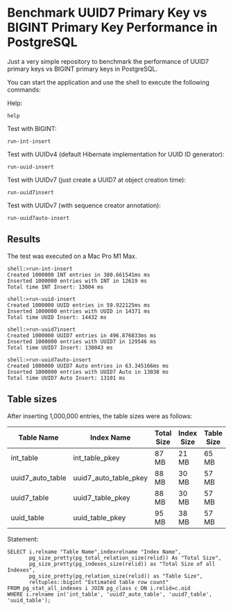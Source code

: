 # Benchmark UUID7 Primary Key vs BIGINT Primary Key Performance in PostgreSQL

Just a very simple repository to benchmark the performance of UUID7 primary keys vs BIGINT primary keys in PostgreSQL.

You can start the application and use the shell to execute the following commands:

Help:

```shell
help
```

Test with BIGINT:

```shell
run-int-insert
```

Test with UUIDv4 (default Hibernate implementation for UUID ID generator):

```shell
run-uuid-insert
```

Test with UUIDv7 (just create a UUID7 at object creation time):

```shell
run-uuid7insert
```

Test with UUIDv7 (with sequence creator annotation):

```shell
run-uuid7auto-insert
```

## Results

The test was executed on a Mac Pro M1 Max.

```
shell:>run-int-insert
Created 1000000 INT entries in 380.661541ms ms
Inserted 1000000 entries with INT in 12619 ms
Total time INT Insert: 13004 ms

shell:>run-uuid-insert
Created 1000000 UUID entries in 59.922125ms ms
Inserted 1000000 entries with UUID in 14371 ms
Total time UUID Insert: 14432 ms

shell:>run-uuid7insert
Created 1000000 UUID7 entries in 496.876833ms ms
Inserted 1000000 entries with UUID7 in 129546 ms
Total time UUID7 Insert: 130043 ms

shell:>run-uuid7auto-insert
Created 1000000 UUID7 Auto entries in 63.345166ms ms
Inserted 1000000 entries with UUID7 Auto in 13038 ms
Total time UUID7 Auto Insert: 13101 ms
```

## Table sizes

After inserting 1,000,000 entries, the table sizes were as follows:

| Table Name       | Index Name            | Total Size | Index Size | Table Size | Number of Rows |
|------------------|-----------------------|------------|------------|------------|----------------|
| int_table        | int_table_pkey        | 87 MB      | 21 MB      | 65 MB      | 1000000        |
| uuid7_auto_table | uuid7_auto_table_pkey | 88 MB      | 30 MB      | 57 MB      | 1000000        |
| uuid7_table      | uuid7_table_pkey      | 88 MB      | 30 MB      | 57 MB      | 1000000        |
| uuid_table       | uuid_table_pkey       | 95 MB      | 38 MB      | 57 MB      | 1000000        |

Statement:

```postgresql
SELECT i.relname "Table Name",indexrelname "Index Name",
       pg_size_pretty(pg_total_relation_size(relid)) As "Total Size",
       pg_size_pretty(pg_indexes_size(relid)) as "Total Size of all Indexes",
       pg_size_pretty(pg_relation_size(relid)) as "Table Size",
       reltuples::bigint "Estimated table row count"
FROM pg_stat_all_indexes i JOIN pg_class c ON i.relid=c.oid
WHERE i.relname in('int_table', 'uuid7_auto_table', 'uuid7_table', 'uuid_table');
```
